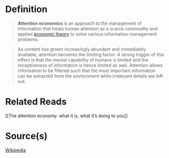 # Definition
> **Attention economics** is an approach to the management of information that treats human attention as a scarce commodity and applies [economic theory](https://en.wikipedia.org/wiki/Economic_theory) to solve various information management problems.

> As content has grown increasingly abundant and immediately available, attention becomes the limiting factor. A strong trigger of this effect is that the mental capability of humans is limited and the receptiveness of information is hence limited as well. Attention allows information to be filtered such that the most important information can be extracted from the environment while irrelevant details are left out.
 
# Related Reads
[[The attention economy: what it is, what it’s doing to you]]

# Source(s)
[Wikipedia](https://en.wikipedia.org/wiki/Attention_economy)
